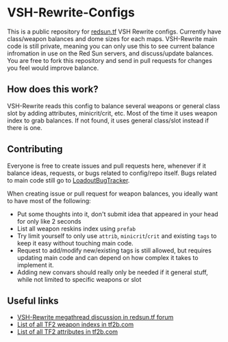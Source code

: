 # VSH-Rewrite-Configs

This is a public repository for [redsun.tf](https://redsun.tf/) VSH Rewrite configs. Currently have class/weapon balances and dome sizes for each maps.
VSH-Rewrite main code is still private, meaning you can only use this to see current balance infromation in use on the Red Sun servers, and discuss/update balances. You are free to fork this repository and send in pull requests for changes you feel would improve balance.

## How does this work?

VSH-Rewrite reads this config to balance several weapons or general class slot by adding attributes, minicrit/crit, etc.
Most of the time it uses weapon index to grab balances. If not found, it uses general class/slot instead if there is one.

## Contributing

Everyone is free to create issues and pull requests here, whenever if it balance ideas, requests, or bugs related to config/repo itself.
Bugs related to main code still go to [LoadoutBugTracker](https://github.com/redsunservers/LoadoutBugTracker).

When creating issue or pull request for weapon balances, you ideally want to have most of the following:
- Put some thoughts into it, don't submit idea that appeared in your head for only like 2 seconds
- List all weapon reskins index using `prefab`
- Try limit yourself to only use `attrib`, `minicrit`/`crit` and existing `tags` to keep it easy without touching main code.
- Request to add/modify new/existing tags is still allowed, but requires updating main code and can depend on how complex it takes to implement it.
- Adding new convars should really only be needed if it general stuff, while not limited to specific weapons or slot

## Useful links
- [VSH-Rewrite megathread discussion in redsun.tf forum](https://forum.redsun.tf/threads/2864/)
- [List of all TF2 weapon indexs in tf2b.com](https://tf2b.com/itemlist.php)
- [List of all TF2 attributes in tf2b.com](https://tf2b.com/attriblist.php)
